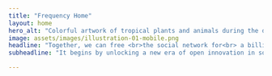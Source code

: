 ```yaml
---
title: "Frequency Home"
layout: home
hero_alt: "Colorful artwork of tropical plants and animals during the daytime"
image: assets/images/illustration-01-mobile.png
headline: "Together, we can free <br>the social network for<br> a billion people."
subheadline: "It begins by unlocking a new era of open innovation in social networks. Frequency delivers infrastructure that lowers barriers to competition, fueling diverse next generation apps that give people more agency, choice, and control in their digital lives." 

---
```

